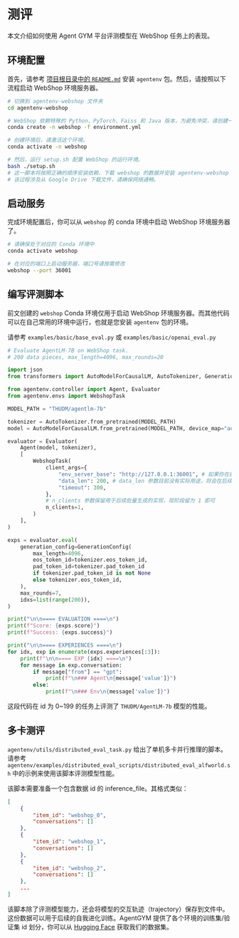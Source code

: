 # 测评

本文介绍如何使用 Agent GYM 平台评测模型在 WebShop 任务上的表现。

## 环境配置

首先，请参考 [项目根目录中的 `README.md`](/README.md) 安装 `agentenv` 包。然后，请按照以下流程启动 WebShop 环境服务器。

```bash
# 切换到 agentenv-webshop 文件夹
cd agentenv-webshop

# WebShop 依赖特殊的 Python、PyTorch、Faiss 和 Java 版本，为避免冲突，请创建一个新的 Conda 环境。
conda create -n webshop -f environment.yml

# 创建环境后，请激活这个环境。
conda activate -n webshop

# 然后，运行 setup.sh 配置 WebShop 的运行环境。
bash ./setup.sh
# 这一脚本将按照正确的顺序安装依赖、下载 webshop 的数据并安装 agentenv-webshop 服务器。
# 该过程涉及从 Google Drive 下载文件，请确保网络通畅。
```

## 启动服务

完成环境配置后，你可以从 `webshop` 的 conda 环境中启动 WebShop 环境服务器了。

```bash
# 请确保处于对应的 Conda 环境中
conda activate webshop

# 在对应的端口上启动服务器，端口号请按需修改
webshop --port 36001
```

## 编写评测脚本

前文创建的 `webshop` Conda 环境仅用于启动 WebShop 环境服务器。而其他代码可以在自己常用的环境中运行，也就是您安装 `agentenv` 包的环境。

请参考 `examples/basic/base_eval.py` 或 `examples/basic/openai_eval.py`

```python
# Evaluate AgentLM-7B on WebShop task.
# 200 data pieces, max_length=4096, max_rounds=20

import json
from transformers import AutoModelForCausalLM, AutoTokenizer, GenerationConfig

from agentenv.controller import Agent, Evaluator
from agentenv.envs import WebshopTask

MODEL_PATH = "THUDM/agentlm-7b"

tokenizer = AutoTokenizer.from_pretrained(MODEL_PATH)
model = AutoModelForCausalLM.from_pretrained(MODEL_PATH, device_map="auto", trust_remote_code=True).eval()

evaluator = Evaluator(
    Agent(model, tokenizer),
    [
        WebshopTask(
            client_args={
                "env_server_base": "http://127.0.0.1:36001", # 如果你在前文修改了端口号，请在这里一并修改
                "data_len": 200, # data_len 参数目前没有实际用途，将会在后续开发中重构
                "timeout": 300,
            },
            # n_clients 参数保留用于后续批量生成的实现，现阶段留为 1 即可
            n_clients=1,
        )
    ],
)

exps = evaluator.eval(
    generation_config=GenerationConfig(
        max_length=4096,
        eos_token_id=tokenizer.eos_token_id,
        pad_token_id=tokenizer.pad_token_id
        if tokenizer.pad_token_id is not None
        else tokenizer.eos_token_id,
    ),
    max_rounds=7,
    idxs=list(range(200)),
)

print("\n\n==== EVALUATION ====\n")
print(f"Score: {exps.score}")
print(f"Success: {exps.success}")

print("\n\n==== EXPERIENCES ====\n")
for idx, exp in enumerate(exps.experiences[:3]):
    print(f"\n\n==== EXP {idx} ====\n")
    for message in exp.conversation:
        if message["from"] == "gpt":
            print(f"\n### Agent\n{message['value']}")
        else:
            print(f"\n### Env\n{message['value']}")

```

这段代码在 id 为 0~199 的任务上评测了 `THUDM/AgentLM-7b` 模型的性能。

## 多卡测评

`agentenv/utils/distributed_eval_task.py` 给出了单机多卡并行推理的脚本。请参考 `agentenv/examples/distributed_eval_scripts/distributed_eval_alfworld.sh` 中的示例来使用该脚本评测模型性能。

该脚本需要准备一个包含数据 id 的 inference_file。其格式类似：

```json
[
    {
        "item_id": "webshop_0",
        "conversations": []
    },
    {
        "item_id": "webshop_1",
        "conversations": []
    },
    {
        "item_id": "webshop_2",
        "conversations": []
    },
    ...
]
```

该脚本除了评测模型能力，还会将模型的交互轨迹（trajectory）保存到文件中。这份数据可以用于后续的自我进化训练。AgentGYM 提供了各个环境的训练集/验证集 id 划分，你可以从 [Hugging Face](https://huggingface.co/AgentGym) 获取我们的数据集。
